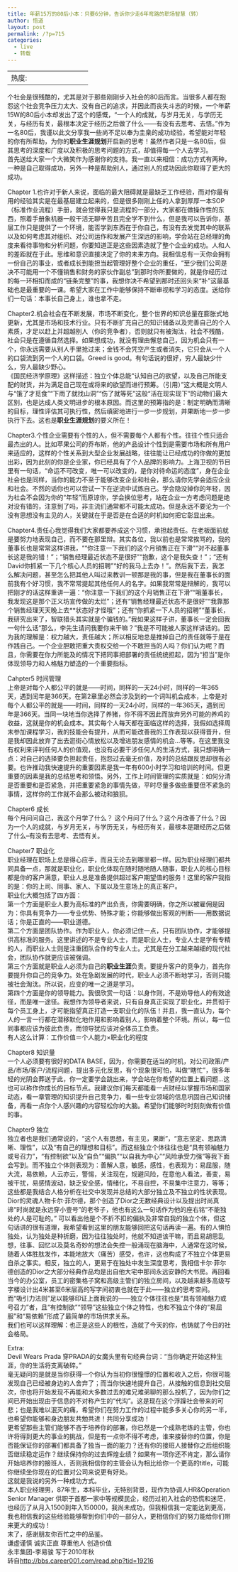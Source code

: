 ```yaml
---
title: 年薪15万的80后小本：只要6分钟，告诉你少走6年弯路的职场智慧（转）
author: 悟道
layout: post
permalink: /?p=715
categories:
  - live
  - 转载
---
```

<table>
  <tr cellpadding=0><td>
    热度:
  </td><td cellpadding=0><img src='http://210.75.224.29/wordpress/wp-content/plugins/statpresscn/images/sun.gif' width=10 height=10 border=0 /></td><td cellpadding=0><img src='http://210.75.224.29/wordpress/wp-content/plugins/statpresscn/images/sun_dark.gif' width=10 height=10 border=0 /></td><td cellpadding=0><img src='http://210.75.224.29/wordpress/wp-content/plugins/statpresscn/images/sun_dark.gif' width=10 height=10 border=0 /></td><td cellpadding=0><img src='http://210.75.224.29/wordpress/wp-content/plugins/statpresscn/images/sun_dark.gif' width=10 height=10 border=0 /></td><td cellpadding=0><img src='http://210.75.224.29/wordpress/wp-content/plugins/statpresscn/images/sun_dark.gif' width=10 height=10 border=0 /></td></tr>
</table>

个社会是很残酷的，尤其是对于那些刚刚步入社会的80后而言。当很多人都在抱怨这个社会竞争压力太大、没有自己的追求，并因此而丧失斗志的时候，一个年薪15W的80后小本却发出了这个的感慨，“一个人的成就，与岁月无关，与学历无关，与经历有关，最根本决定于经历之后做了什么——有没有去思考、去悟。”作为一名80后，我谨以此文分享我一些尚不足以奉为圭臬的成功经验，希望能对年轻的你有所帮助，为你的**职业生涯规划**开启新的思考！虽然作者只是一名80后，但其思考的深度和广度以及积极的思考问题的方式，却值得每一个人去学习。  
首先送给大家一个大微笑<img src="http://emuch.net/bbs/images/smilies/smile.gif" border="0" alt="" align="absmiddle" />作为感谢你的支持。我一直以来相信：成功方式有两种，一种是自己取得成功，另外一种是帮助别人，通过别人的成功因此你取得了更大的成功。

Chapter 1.也许对于新人来说，面临的最大阻碍就是最缺乏工作经验，而对你最有用的经验其实是在最基层建立起来的，但是很多刚刚上任的人拿到厚厚一本SOP（标准作业流程）手册，就会觉得我只是流程的一部分，大家都在做操作性的东西，照着手册象机器一般干活无聊辛苦且完全学不到什么，但是我可以告诉你，基层工作只是提供了一个环境，能否学到东西在于你自己，有没有去发觉其中的联系以及如何考虑其对组织、对公司运作和发展产生深远的影响，学会站在总经理的角度来看待事物和分析问题，你要知道正是这些因素造就了整个企业的成功。人和人的差距就在于此。思维和意识直接决定了你的未来方向。我相信总有一天你会拥有一份自己的事业，或者成长到能担当起管理好整个企业的重任，“至少我们公司是决不可能用一个不懂销售和财务的家伙作副总”到那时你所要做的，就是你经历过的每一环相扣而成的“链条完整”的事，我想你决不希望到那时还回头来“补”这最基础也是最重要的一课。希望大家在工作中能够保持不断审视和学习的态度。送给你们一句话：本事长自己身上，谁也拿不走。

Chapter2.机会社会在不断发展，市场不断变化，整个世界的知识总量在膨胀式地更新，尤其是市场和技术行业。只有不断扩充自己的知识储备以及完善自己的个人素质，才足以赶上并超越别人（你的竞争者），否则就只有被淘汰，社会不残酷，社会只是在遵循自然选择。如果想成功，就没有理由懈怠自己，因为机会只有一个，你永远需要从别人手里抢过来；金钱不会凭空产生或者消失，它只会从一个人的口袋流到另一个人的口袋。Greed is good。有句话说的很好，穷人最缺少什么，穷人最缺少野心。  
《国民经济学原理》这样描述：独立个体总能“认知自己的欲望，以及自己所能支配的财货，并为满足自己现在或将来的欲望而进行预筹。（引用）”这大概是文明人与“饿了才觅食”“下雨了就找山洞”“伤了就等死”这般“活在现实现下”的动物们最大区别，也是达成人类文明进步的根本原因。而这里的预筹指的是：制定明确而清晰的目标，理性评估其可执行性，然后缜密地进行一步一步规划，并果断地一步一步执行下去。这也是**职业生涯规划**的要义所在！

Chapter3.个性企业需要有个性的人，但不需要每个人都有个性。往往个性只适合最杰出的人。比如苹果公司的乔布斯，他的产品设计个性到是需要市场和所有用户来适应的，这样的个性关系到大型企业发展战略，往往能让已经成功的你做的更加出彩，因为此刻的你是企业家，你已经具有了个人品牌的影响力。上海卫视的节目里有一句话，“命运不可改变，唯一可以改变的，是你对待命运的态度”，身在企业社会也是同样，当你的能力不至于能够改变企业和社会，那么请你先学会适应企业和社会。不然的话你也可以尝试一下在逆流中试炼自己。学会隐没掉你的年轻，因为社会不会因为你的“年轻”而原谅你，学会换位思考，站在企业一方考虑问题是绝对没有错的，注意到了吗，非主流们通常都不可能太成功。但是永远不要沦为一个没有思想没有主见的人，关键就在于是否是在合适的时机如何把它彰显出来。

Chapter4.责任心我觉得我们大家都要养成这个习惯，承担起责任。在老板面前就是要努力地表现自己，而不要在那里辩。其实各位，我以前也是常常挨骂的，我的董事长也是常常这样讲我，““你注意一下我们的这个月销售正在下滑”“对不起董事长这是我的错！”；“销售经理最近状态不是很好”“抱歉，这个是我失查！”；“还有David你抓紧一下几个核心人员的招聘”“好的我马上去办！”。然后我下去，我怎么解决问题，甚至怎么把其他人叫过来教训一顿那是我的事，但是我在董事长的面前我有个好习惯，我不常常提起其他任何人的名字。如果我常常是辩解的，我可以把刚才的话这样重讲一遍：“你注意一下我们的这个月销售正在下滑”“哦董事长，我发现这是那个正义坊宣传做的太烂”；还有“销售经理最近状态不是很好”“我靠那个销售经理天天晚上去**状态好才怪哦”；还有“你抓紧一下人员的招聘”“董事长，我研究出来了，智联猎头其实就是个骗钱的。”我如果这样子讲，董事长一定会回我一句什么话“那么，李先生请问我要你来干嘛？”我是不可能被人家这样讲话的。因为我的理解是：权力越大，责任越大；所以相反地总是推掉自己的责任就等于是在作践自己。一个企业胆敢把重大责权交给一个不敢担当的人吗？你们认为呢？而且，你需要在你力所能及的情况下把同事把部署的责任统统担起，因为“担当”是你体现领导力和人格魅力塑造的一个重要指标。

Cahpter5 时间管理  
上帝是对每个人都公平的就是——时间，同样的一天24小时，同样的一年365天，遇到闰年是366天。在第2章里必然会涉及到的一个词叫机会成本，上帝是对每个人都公平的就是——时间，同样的一天24小时，同样的一年365天，遇到闰年是366天。当同一块地当你选择了养猪，你不得不因此而放弃另外可能的养鸡的收益，这就是你的机会成本。其实每个人每天都在面临这样的选择，我假如选择周末参加课程学习，我的技能会有提升，从而可能改善我的工作表现以获得晋升，但是我却因此放弃了出去逛街心情放松以及增进朋友感情的机会…等等。在这里我没有权利来评判任何人的价值观，也没有必要干涉任何人的生活方式，我只想明确一点：对自己的选择要负担起责任，抱怨过去毫无价值，及时的总结跟反思却很有必要。也许推动我快速提升的重要因素是我一年有600小时学习和培训的时间。但更重要的因素是我的总结思考和领悟。另外，工作上时间管理的实质就是：如何分清是否重要和是否紧急，并把重要紧急的事情先做，平时尽量多做些重要但不紧急的事情，这样你的工作就不会那么被动和狼狈。

Chapter6 成长  
每个月问问自己，我这个月学了什么？ 这个月问了什么？这个月改善了什么？因为一个人的成就，与岁月无关，与学历无关，与经历有关，最根本是跟经历之后做了什么&#8211;有没有去思考、去悟有关。

Chapter7 职业化  
职业经理在职场上总是得心应手，而且无论去到哪里都一样。因为职业经理们都共同具备一点，那就是职业化，职业化体现在随时随地随人随事，职业人的核心目标都是你的客户满意，职业人总是准备提供超过客户期望值的服务！这里的客户我指的是：你的上司、同事、家人、下属以及生意场上的真正客户。  
职业化大概包括了四方面：  
第一个方面是职业人要为高标准的产出负责，你需要明确，你之所以被雇佣是因为：你具有竞争力——专业优势、特殊才能；你能够做出客观的判断——用数据说话；你是正直的——职业道德。  
第二个方面是团队协作。作为职业人，你必须记住一点，只有团队协作，才能够提供高标准的服务。这里讲述的不是专业人士，而是职业人士，专业人士是学有专精的人，而职业人士则是注重团队合作的专业人士。尤其是在分工越来越细的现代社会，团队协作就更应该被强调。  
第三个方面就是职业人必须为自己的**职业生涯**负责。要提升客户的竞争力，首先你要提升你自己的竞争力。处在急剧发展的时代，职业人必须不断地学习，否则只能被社会淘汰。所以说，应变的唯一之道是学习。  
第四个方面是你的领导能力。我很欣赏一句话：以身作则，不是劝导他人的有效途径，而是唯一途径。我想作为领导者来说，只有自身真正实现了职业化，并贯彻于每个员工身上，才可能指望真正打造一支职业化的队伍！并且，我一直认为，每个人的一言一行都在潜移默化地作用和影响着别人，影响着整个环境。所以，每一位同事都应该为彼此负责，而领导犹应该对全体员工负责。  
有人这么计算：工作价值＝个人能力×职业化的程度

Chapter8 知识量  
一个人必须要有很好的DATA BASE，因为，你需要在适当的时机，对公司政策/产品/市场/客户/流程问题，提出多元化反思，有个现象很可怕，叫做“瞎忙”，很多年轻的光阴会葬送于此，你一定要学会跳出来，学会站在你希望的位置上看问题&#8230;这也可以称作你成长的目标节点。我建议你们每天都能看一点财经以掌握市场和国家动态，看一章管理的知识提升自己竞争力，看一些专业领域的信息巩固自己知识储备，再看一点你个人感兴趣的内容轻松你的大脑。希望你们能够时时刻刻做有价值的事。

Chapter9 独立  
独立者也是我们通常说的，“这个人有思想，有主见，果断”，“意志坚定、思路清晰、理性”，以及“有自己的理想和目标”。而这些独立个体往往也是“具有领袖魅力或号召力”，“有控制欲”以及“自负”“偏执”“以自我为中心”“风险承受力强”等我下面会写到。而不独立个体则表现为：善解人意，敏感，感性，也表现为：易屈服，随大流，易依赖，人云亦云，警惕，关注现在，规避风险，在意他人看法，善变，易被干扰，易感情波动，缺乏安全感，情绪化，不易自控，不易集中注意力，等等；  
这些都是我结合人格分析在社交中发现并总结的大部分独立及不独立的性状表现。  
Dior的灵魂人物卡尔·菲尔德，那个创造了Dior之无数经典设计以及提出时尚真谛“时尚就是永远穿小壹号”的老爷子，他也有这么一句话作为他的座右铭“不能独处的人是可耻的。” 可以看出他是个不折不扣的偏执及非常自我的独立个体，但这句话讲的很有道理，我希望看到这里的朋友能够回把这句话再读一遍。有的人惧怕独处，认为独处是种折磨，因为往往独处时，他就不知道该干嘛，而且易胡思乱想，往事、回忆以及莫名奇妙的想法会失控一般涌现在脑海中，人通常在这时候，随着人体胜肽发作，本能地放大（痛苦）感受，也许，这也构成了不独立个体更易自杀之事实。相反，独立的人，更易于在独处中发生深度思考，我相信卡尔·菲尔德创造的Dior之大部分经典作品均是出自他大宅中那间永远安静的大书房。再回看当今的办公室，员工的密集格子窝和高级主管们的独立房间，以及越来越多高级写字楼设计出4米甚至6米层高的写字间初衷也就在于此——独立的思考空间。  
而“吸引力法则”足以能够印证上面我说的——独立个体往往也是“具有领袖魅力或号召力”者，且“有控制欲”“领导”这些独立个体之特性，也和不独立个体的“易屈服”和“易依赖”形成了最简单的市场供求关系。  
我们也可以这样理解：也正是这些人的根性，造就了今天的你，也铸就了今日的社会格局。

Extra:  
Devil Wears Prada 穿PRADA的女魔头里有句经典台词：“当你确定开始这种生涯，你的生活将支离破碎。”  
毫无疑问的是就是当你获得一个你认为当初你很憧憬的位置和收入之后，你很可能发现自己已经被身边的人舍弃了；而当你快速地提升自己，从接触的信息到社交层次，你也将开始发现不再能和大多数过去的难兄难弟聊的那么投机了，因为你们之间已开始出现由于信息的不对称产生的“代沟”。这是现在这个浮躁社会带来的可悲；也是我难以泯灭的痛，希望你们在努力工作的过程中能多多关心你的另一半，也希望你能够和身边朋友共勉共进！共同分享成功！  
更希望那些主管们能够不吝于培养你的部署，你已然是一个成熟老练的主管，你也许将得到更大的事业的挑战，但是有一点你不得不考虑，谁来接替你的位置，你是否能保证你的部署们都具备了独当一面的能力？还有你的接班人接替你之后组织能否继续稳定运作？继续保持你的过去辉煌业绩？如果有一项你还不肯定，那么请你开始培养你的接班人，否则我相信你的主管会认为相比给你一个更高的title，可能你继续坐你现在的位置对公司来说更有好处。  
这就是我说的另外一种成功方式。  
本人职业经理男，87年生，本科毕业，无特别背景，现作为协调人HR&Operation Senior Manager 供职于首都一家中等规模民企，经历过初入社会的恐慌和迷茫，也经历了从月入1500到年入150000，我尚未成功，但我相信我一定能达到更高，我也相信我的这些经验能够帮到你们中的一部分人，更相信你们的努力能给你们带来更大的成功！  
末了，感谢朋友你百忙之中的品鉴。  
谦虚谨慎 诚实正直 尊重他人 创造价值  
永丰集团-李易骏 写于2010年秋  
转自<a href="http://emuch.net/bbs/url.php?s=http%3A%2F%2Fbbs.career001.com%2Fread.php%3Ftid%3D19216" target="_blank">http://bbs.career001.com/read.php?tid=19216</a>